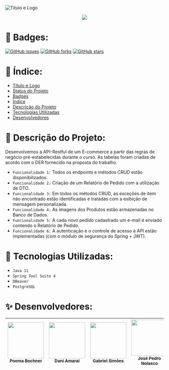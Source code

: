 ![Título e Logo](https://user-images.githubusercontent.com/105015617/197340480-a413a4b9-f6fa-4755-8bf0-f672ac37ab87.png)


<p align="center">
<img src="http://img.shields.io/static/v1?label=STATUS&message=EM%20DESENVOLVIMENTO&color=ff0092&style=for-the-badge"/>
</p>

# 🌺 Badges:

<p>
<a href="https://github.com/poemabochner/trabalho-final-API/issues"><img alt="GitHub issues" src="https://img.shields.io/github/issues/poemabochner/trabalho-final-API"></a>
<a href="https://github.com/poemabochner/trabalho-final-API/network"><img alt="GitHub forks" src="https://img.shields.io/github/forks/poemabochner/trabalho-final-API"></a>
<a href="https://github.com/poemabochner/trabalho-final-API/stargazers"><img alt="GitHub stars" src="https://img.shields.io/github/stars/poemabochner/trabalho-final-API"></a>
</p>



# 🍧 Índice:

* [Título e Logo](#Título-e-Logo)
* [Status do Projeto](#status-do-Projeto)
* [Badges](#🌺-Badges:)
* [Índice](#índice)
* [Descrição do Projeto](#descrição-do-projeto)
* [Tecnologias Utilizadas](#tecnologias-utilizadas)
* [Desenvolvedores](#pessoas-contribuidoras)


# 🎀 Descrição do Projeto:
Desenvolvemos a API-Restful de um E-commerce a partir das regras de negócio pré-estabelecidas durante o curso. As tabelas foram criadas de acordo com o DER fornecido na proposta do trabalho. <br>
* `Funcionalidade 1:` Todos os endpoints e métodos CRUD estão disponibilizados.
* `Funcionalidade 2:` Criação de um Relatório de Pedido com a utilização de DTO.
* `Funcionalidade 3:` Em todos os métodos CRUD, as exceções de item não encontrado estão identificadas e tratadas com a exibição de mensagem personalizada.
* `Funcionalidade 4:` As imagens dos Produtos estão armazenadas no Banco de Dados.
* `Funcionalidade 5:` A cada novo pedido cadastrado um e-mail é enviado contendo o Relatório de Pedido.
* `Funcionalidade 6:` A autenticação e o controle de acesso à API estão implementadas (com o módulo de segurança do Spring + JWT).


# 🌸 Tecnologias Utilizadas:
* ``Java 11``
* ``Spring Tool Suite 4``
* ``DBeaver``
* ``PostgreSQL``

# ✨ Desenvolvedores:
| [<img src="https://avatars.githubusercontent.com/u/105015617?s=400&u=faa75198a9ea80dc9ccf7dc1cf8692a689d3704d&v=4" width=115><br><sub>Poema Bochner</sub>](https://github.com/poemabochner) |  [<img src="https://avatars.githubusercontent.com/u/110872409?v=4" width=115><br><sub>Dani Amaral</sub>](https://github.com/daniamaral27) |  [<img src="https://avatars.githubusercontent.com/u/110869587?v=4" width=115><br><sub>Gabriel Simões</sub>](https://github.com/GabrielFsimoes) |  [<img src="https://avatars.githubusercontent.com/u/80910617?v=4" width=115><br><sub>José Pedro Nolasco</sub>](https://github.com/J-Pedr0) |  [<img src="https://avatars.githubusercontent.com/u/72826123?v=4" width=115><br><sub>Roberto Spagola</sub>](https://github.com/RobertoSpa) |
| :---: | :---: | :---: | :---: | :---: |
